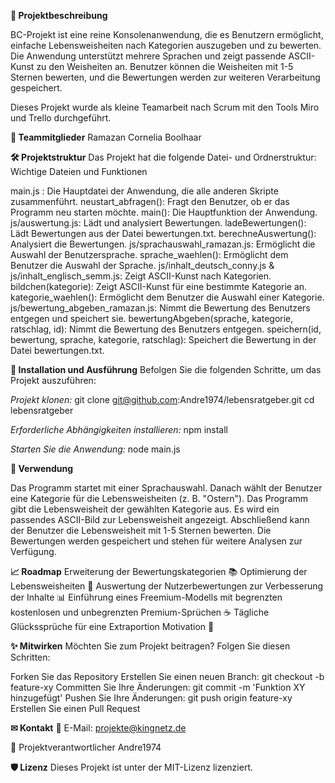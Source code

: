 **🌟 Projektbeschreibung**

BC-Projekt ist eine reine Konsolenanwendung, die es Benutzern ermöglicht, einfache Lebensweisheiten nach Kategorien auszugeben und zu bewerten. Die Anwendung unterstützt mehrere Sprachen und zeigt passende ASCII-Kunst zu den Weisheiten an. Benutzer können die Weisheiten mit 1-5 Sternen bewerten, und die Bewertungen werden zur weiteren Verarbeitung gespeichert.

Dieses Projekt wurde als kleine Teamarbeit nach Scrum mit den Tools Miro und Trello durchgeführt.

**👥 Teammitglieder**
Ramazan
Cornelia Boolhaar

**🛠️ Projektstruktur**
Das Projekt hat die folgende Datei- und Ordnerstruktur:
Wichtige Dateien und Funktionen

main.js : Die Hauptdatei der Anwendung, die alle anderen Skripte zusammenführt.
neustart_abfragen(): Fragt den Benutzer, ob er das Programm neu starten möchte.
main(): Die Hauptfunktion der Anwendung.
js/auswertung.js: Lädt und analysiert Bewertungen.
ladeBewertungen(): Lädt Bewertungen aus der Datei bewertungen.txt.
berechneAuswertung(): Analysiert die Bewertungen.
js/sprachauswahl_ramazan.js: Ermöglicht die Auswahl der Benutzersprache.
sprache_waehlen(): Ermöglicht dem Benutzer die Auswahl der Sprache.
js/inhalt_deutsch_conny.js & js/inhalt_englisch_semm.js: Zeigt ASCII-Kunst nach Kategorien.
bildchen(kategorie): Zeigt ASCII-Kunst für eine bestimmte Kategorie an.
kategorie_waehlen(): Ermöglicht dem Benutzer die Auswahl einer Kategorie.
js/bewertung_abgeben_ramazan.js: Nimmt die Bewertung des Benutzers entgegen und speichert sie.
bewertungAbgeben(sprache, kategorie, ratschlag, id): Nimmt die Bewertung des Benutzers entgegen.
speichern(id, bewertung, sprache, kategorie, ratschlag): Speichert die Bewertung in der Datei bewertungen.txt.

**📝 Installation und Ausführung**
Befolgen Sie die folgenden Schritte, um das Projekt auszuführen:

*Projekt klonen:*
git clone git@github.com:Andre1974/lebensratgeber.git
cd lebensratgeber

*Erforderliche Abhängigkeiten installieren:*
npm install

*Starten Sie die Anwendung:*
node main.js

**🎨 Verwendung**

Das Programm startet mit einer Sprachauswahl.
Danach wählt der Benutzer eine Kategorie für die Lebensweisheiten (z. B. "Ostern").
Das Programm gibt die Lebensweisheit der gewählten Kategorie aus.
Es wird ein passendes ASCII-Bild zur Lebensweisheit angezeigt.
Abschließend kann der Benutzer die Lebensweisheit mit 1-5 Sternen bewerten.
Die Bewertungen werden gespeichert und stehen für weitere Analysen zur Verfügung.

**📈 Roadmap**
Erweiterung der Bewertungskategorien 📚
Optimierung der Lebensweisheiten 📝
Auswertung der Nutzerbewertungen zur Verbesserung der Inhalte 📊
Einführung eines Freemium-Modells mit begrenzten kostenlosen und unbegrenzten Premium-Sprüchen ☕
Tägliche Glückssprüche für eine Extraportion Motivation 🌟

**✨ Mitwirken**
Möchten Sie zum Projekt beitragen? Folgen Sie diesen Schritten:

Forken Sie das Repository
Erstellen Sie einen neuen Branch: git checkout -b feature-xy
Committen Sie Ihre Änderungen: git commit -m 'Funktion XY hinzugefügt'
Pushen Sie Ihre Änderungen: git push origin feature-xy
Erstellen Sie einen Pull Request

**✉ Kontakt**
📧 E-Mail: projekte@kingnetz.de

📌 Projektverantwortlicher Andre1974

**🛡️ Lizenz**
Dieses Projekt ist unter der MIT-Lizenz lizenziert.
